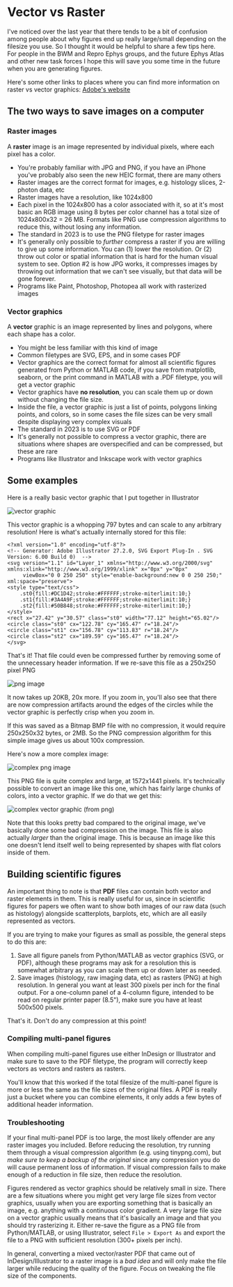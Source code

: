 # Vector vs Raster

I've noticed over the last year that there tends to be a bit of confusion among people about why figures end up really large/small depending on the filesize you use. So I thought it would be helpful to share a few tips here. For people in the BWM and Repro Ephys groups, and the future Ephys Atlas and other new task forces I hope this will save you some time in the future when you are generating figures.

Here's some other links to places where you can find more information on raster vs vector graphics: [Adobe's website](https://www.adobe.com/creativecloud/file-types/image/comparison/raster-vs-vector.html) 

## The two ways to save images on a computer

### Raster images

A **raster** image is an image represented by individual pixels, where each pixel has a color.

- You're probably familiar with JPG and PNG, if you have an iPhone you've probably also seen the new HEIC format, there are many others
- Raster images are the correct format for images, e.g. histology slices, 2-photon data, etc
- Raster images have a resolution, like 1024x800
- Each pixel in the 1024x800 has a color associated with it, so at it's most basic an RGB image using 8 bytes per color channel has a total size of 1024x800x32 = 26 MB. Formats like PNG use compression algorithms to reduce this, without losing any information.
- The standard in 2023 is to use the PNG filetype for raster images
- It's generally only possible to *further* compress a raster if you are willing to give up some information. You can (1) lower the resolution. Or (2) throw out color or spatial information that is hard for the human visual system to see. Option #2 is how JPG works, it compresses images by throwing out information that we can't see visually, but that data will be gone forever.
- Programs like Paint, Photoshop, Photopea all work with rasterized images

### Vector graphics

A **vector** graphic is an image represented by lines and polygons, where each shape has a color.

- You might be less familiar with this kind of image
- Common filetypes are SVG, EPS, and in some cases PDF
- Vector graphics are the correct format for almost all scientific figures generated from Python or MATLAB code, if you save from matplotlib, seaborn, or the print command in MATLAB with a .PDF filetype, you will get a vector graphic
- Vector graphics have **no resolution**, you can scale them up or down without changing the file size.
- Inside the file, a vector graphic is just a list of points, polygons linking points, and colors, so in some cases the file sizes can be very small despite displaying very complex visuals
- The standard in 2023 is to use SVG or PDF
- It's generally not possible to compress a vector graphic, there are situations where shapes are overspecified and can be compressed, but these are rare
- Programs like Illustrator and Inkscape work with vector graphics

## Some examples

Here is a really basic vector graphic that I put together in Illustrator

![vector graphic](./basic_vector.svg "Basic Vector as SVG")

This vector graphic is a whopping 797 bytes and can scale to any arbitrary resolution! Here is what's actually internally stored for this file:

```
<?xml version="1.0" encoding="utf-8"?>
<!-- Generator: Adobe Illustrator 27.2.0, SVG Export Plug-In . SVG Version: 6.00 Build 0)  -->
<svg version="1.1" id="Layer_1" xmlns="http://www.w3.org/2000/svg" xmlns:xlink="http://www.w3.org/1999/xlink" x="0px" y="0px"
	 viewBox="0 0 250 250" style="enable-background:new 0 0 250 250;" xml:space="preserve">
<style type="text/css">
	.st0{fill:#DC1D42;stroke:#FFFFFF;stroke-miterlimit:10;}
	.st1{fill:#3A4A9F;stroke:#FFFFFF;stroke-miterlimit:10;}
	.st2{fill:#50B848;stroke:#FFFFFF;stroke-miterlimit:10;}
</style>
<rect x="27.42" y="30.57" class="st0" width="77.12" height="65.02"/>
<circle class="st0" cx="122.78" cy="165.47" r="18.24"/>
<circle class="st1" cx="156.78" cy="113.83" r="18.24"/>
<circle class="st2" cx="189.59" cy="165.47" r="18.24"/>
</svg>
```

That's it! That file could even be compressed further by removing some of the unnecessary header information. If we re-save this file as a 250x250 pixel PNG

![png image](./basic_vector.png "Basic Vector as PNG")

It now takes up 20KB, 20x more. If you zoom in, you'll also see that there are now compression artifacts around the edges of the circles while the vector graphic is perfectly crisp when you zoom in.

If this was saved as a Bitmap BMP file with no compression, it would require 250x250x32 bytes, or 2MB. So the PNG compression algorithm for this simple image gives us about 100x compression.

Here's now a more complex image:

![complex png image](./bwm_angled.png "BWM Angled as PNG")

This PNG file is quite complex and large, at 1572x1441 pixels. It's technically possible to convert an image like this one, which has fairly large chunks of colors, into a vector graphic. If we do that we get this:

![complex vector graphic (from png)](./bwm_angled.svg "BWM Angled as SVG")

Note that this looks pretty bad compared to the original image, we've basically done some bad compression on the image. This file is also actually *larger* than the original image. This is because an image like this one doesn't lend itself well to being represented by shapes with flat colors inside of them.

## Building scientific figures

An important thing to note is that **PDF** files can contain both vector and raster elements in them. This is really useful for us, since in scientific figures for papers we often want to show both images of our raw data (such as histology) alongside scatterplots, barplots, etc, which are all easily represented as vectors.

If you are trying to make your figures as small as possible, the general steps to do this are:

1. Save all figure panels from Python/MATLAB as vector graphics (SVG, or PDF), although these programs may ask for a resolution this is somewhat arbitrary as you can scale them up or down later as needed.
2. Save images (histology, raw imaging data, etc) as rasters (PNG) at high resolution. In general you want at least 300 pixels per inch for the final output. For a one-column panel of a 4-column figure, intended to be read on regular printer paper (8.5"), make sure you have at least 500x500 pixels.

That's it. Don't do any compression at this point!

### Compiling multi-panel figures

When compiling multi-panel figures use either InDesign or Illustrator and make sure to save to the PDF filetype, the program will correctly keep vectors as vectors and rasters as rasters.

You'll know that this worked if the total filesize of the multi-panel figure is more or less the same as the file sizes of the original files. A PDF is really just a bucket where you can combine elements, it only adds a few bytes of additional header information.

### Troubleshooting

If your final multi-panel PDF is too large, the most likely offender are any raster images you included. Before reducing the resolution, try running them through a visual compression algorithm (e.g. using tinypng.com), but *make sure to keep a backup of the original* since any compression you do will cause permanent loss of information. If visual compression fails to make enough of a reduction in file size, then reduce the resolution.

Figures rendered as vector graphics should be relatively small in size. There are a few situations where you might get very large file sizes from vector graphics, usually when you are exporting something that is basically an image, e.g. anything with a continuous color gradient. A very large file size on a vector graphic usually means that it's basically an image and that you should try rasterizing it. Either re-save the figure as a PNG file from Python/MATLAB, or using Illustrator, select `File > Export As` and export the file to a PNG with sufficient resolution (300+ pixels per inch).

In general, converting a mixed vector/raster PDF that came out of InDesign/Illustrator to a raster image is a *bad idea* and will only make the file larger while reducing the quality of the figure. Focus on tweaking the file size of the components.

